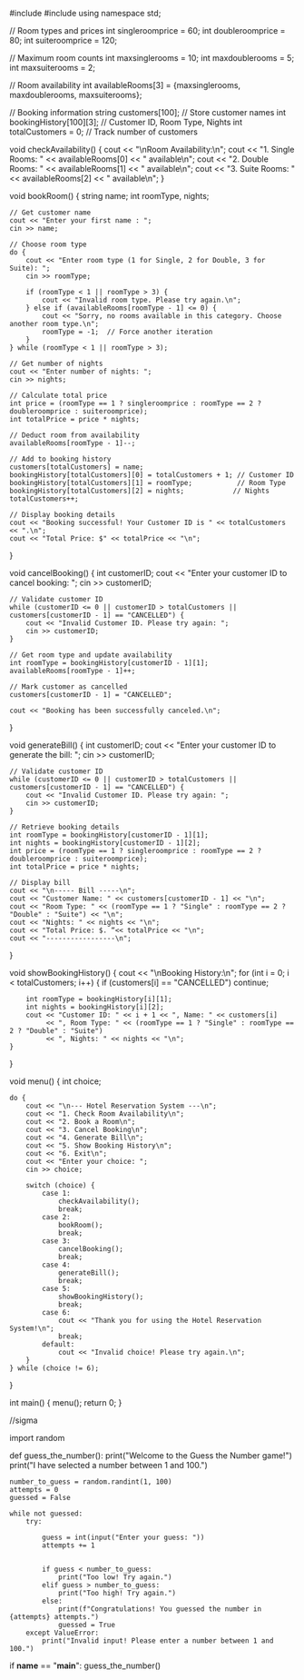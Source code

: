  #include <iostream>
#include <string>
using namespace std;

// Room types and prices
int singleroomprice = 60;
int doubleroomprice = 80;
int suiteroomprice = 120;

// Maximum room counts
int maxsinglerooms = 10;
int maxdoublerooms = 5;
int maxsuiterooms = 2;

// Room availability
int availableRooms[3] = {maxsinglerooms, maxdoublerooms, maxsuiterooms};

// Booking information
string customers[100];         // Store customer names
int bookingHistory[100][3];    // Customer ID, Room Type, Nights
int totalCustomers = 0;        // Track number of customers

void checkAvailability() {
    cout << "\nRoom Availability:\n";
    cout << "1. Single Rooms: " << availableRooms[0] << " available\n";
    cout << "2. Double Rooms: " << availableRooms[1] << " available\n";
    cout << "3. Suite Rooms: " << availableRooms[2] << " available\n";
}

void bookRoom() {
    string name;
    int roomType, nights;

    // Get customer name
    cout << "Enter your first name : ";
    cin >> name;

    // Choose room type
    do {
        cout << "Enter room type (1 for Single, 2 for Double, 3 for Suite): ";
        cin >> roomType;

        if (roomType < 1 || roomType > 3) {
            cout << "Invalid room type. Please try again.\n";
        } else if (availableRooms[roomType - 1] <= 0) {
            cout << "Sorry, no rooms available in this category. Choose another room type.\n";
            roomType = -1;  // Force another iteration
        }
    } while (roomType < 1 || roomType > 3);

    // Get number of nights
    cout << "Enter number of nights: ";
    cin >> nights;

    // Calculate total price
    int price = (roomType == 1 ? singleroomprice : roomType == 2 ? doubleroomprice : suiteroomprice);
    int totalPrice = price * nights;

    // Deduct room from availability
    availableRooms[roomType - 1]--;

    // Add to booking history
    customers[totalCustomers] = name;
    bookingHistory[totalCustomers][0] = totalCustomers + 1; // Customer ID
    bookingHistory[totalCustomers][1] = roomType;           // Room Type
    bookingHistory[totalCustomers][2] = nights;            // Nights
    totalCustomers++;

    // Display booking details
    cout << "Booking successful! Your Customer ID is " << totalCustomers << ".\n";
    cout << "Total Price: $" << totalPrice << "\n";
}

void cancelBooking() {
    int customerID;
    cout << "Enter your customer ID to cancel booking: ";
    cin >> customerID;

    // Validate customer ID
    while (customerID <= 0 || customerID > totalCustomers || customers[customerID - 1] == "CANCELLED") {
        cout << "Invalid Customer ID. Please try again: ";
        cin >> customerID;
    }

    // Get room type and update availability
    int roomType = bookingHistory[customerID - 1][1];
    availableRooms[roomType - 1]++;

    // Mark customer as cancelled
    customers[customerID - 1] = "CANCELLED";

    cout << "Booking has been successfully canceled.\n";
}

void generateBill() {
    int customerID;
    cout << "Enter your customer ID to generate the bill: ";
    cin >> customerID;

    // Validate customer ID
    while (customerID <= 0 || customerID > totalCustomers || customers[customerID - 1] == "CANCELLED") {
        cout << "Invalid Customer ID. Please try again: ";
        cin >> customerID;
    }

    // Retrieve booking details
    int roomType = bookingHistory[customerID - 1][1];
    int nights = bookingHistory[customerID - 1][2];
    int price = (roomType == 1 ? singleroomprice : roomType == 2 ? doubleroomprice : suiteroomprice);
    int totalPrice = price * nights;

    // Display bill
    cout << "\n----- Bill -----\n";
    cout << "Customer Name: " << customers[customerID - 1] << "\n";
    cout << "Room Type: " << (roomType == 1 ? "Single" : roomType == 2 ? "Double" : "Suite") << "\n";
    cout << "Nights: " << nights << "\n";
    cout << "Total Price: $. “<< totalPrice << "\n";
    cout << "-----------------\n";
}

void showBookingHistory() {
    cout << "\nBooking History:\n";
    for (int i = 0; i < totalCustomers; i++) {
        if (customers[i] == "CANCELLED") continue;

        int roomType = bookingHistory[i][1];
        int nights = bookingHistory[i][2];
        cout << "Customer ID: " << i + 1 << ", Name: " << customers[i]
             << ", Room Type: " << (roomType == 1 ? "Single" : roomType == 2 ? "Double" : "Suite")
             << ", Nights: " << nights << "\n";
    }
}

void menu() {
    int choice;

    do {
        cout << "\n--- Hotel Reservation System ---\n";
        cout << "1. Check Room Availability\n";
        cout << "2. Book a Room\n";
        cout << "3. Cancel Booking\n";
        cout << "4. Generate Bill\n";
        cout << "5. Show Booking History\n";
        cout << "6. Exit\n";
        cout << "Enter your choice: ";
        cin >> choice;

        switch (choice) {
            case 1:
                checkAvailability();
                break;
            case 2:
                bookRoom();
                break;
            case 3:
                cancelBooking();
                break;
            case 4:
                generateBill();
                break;
            case 5:
                showBookingHistory();
                break;
            case 6:
                cout << "Thank you for using the Hotel Reservation System!\n";
                break;
            default:
                cout << "Invalid choice! Please try again.\n";
        }
    } while (choice != 6);
}

int main() {
    menu();
    return 0;
}




//sigma 

import random

def guess_the_number():
    print("Welcome to the Guess the Number game!")
    print("I have selected a number between 1 and 100.")
    
    number_to_guess = random.randint(1, 100)
    attempts = 0
    guessed = False
    
    while not guessed:
        try:
            
            guess = int(input("Enter your guess: "))
            attempts += 1
            
            
            if guess < number_to_guess:
                print("Too low! Try again.")
            elif guess > number_to_guess:
                print("Too high! Try again.")
            else:
                print(f"Congratulations! You guessed the number in {attempts} attempts.")
                guessed = True
        except ValueError:
            print("Invalid input! Please enter a number between 1 and 100.")


if __name__ == "__main__":
    guess_the_number()
